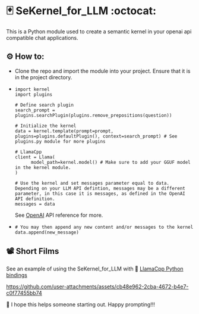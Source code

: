 # 🃏 SeKernel_for_LLM :octocat:
This is a Python module used to create a semantic kernel in your openai api compatible chat applications.

## ⚙️ How to:
- Clone the repo and import the module into your project. Ensure that it is in the project directory.
- ```
  import kernel
  import plugins

  # Define search plugin
  search_prompt = plugins.searchPlugin(plugins.remove_prepositions(question))

  # Initialize the kernel
  data = kernel.template(prompt=prompt, plugins=plugins.defaultPlugin(), context=search_prompt) # See plugins.py module for more plugins

  # LlamaCpp
  client = Llama(
        model_path=kernel.model() # Make sure to add your GGUF model in the kernel module.
  )

  # Use the kernel and set messages parameter equal to data. Depending on your LLM API defintion, messages may be a different parameter, in this case it is messages, as defined in the OpenAI API definition.
  messages = data
  ```
  See [OpenAI](https://platform.openai.com/docs/api-reference/chat/create) API reference for more.
- ```
  # You may then append any new content and/or messages to the kernel
  data.append(new_message)
  ```
## 📽️ Short Films
See an example of using the SeKernel_for_LLM with 🦙 [LlamaCpp Python bindings](https://github.com/abetlen/llama-cpp-python)

https://github.com/user-attachments/assets/cb48e962-2cba-4672-b4e7-c0f77455bb74


🍾 I hope this helps someone starting out. Happy prompting!!!
